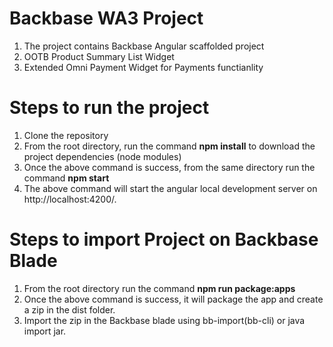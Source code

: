 # Backbase WA3 Project
1.	The project contains Backbase Angular scaffolded project
2.	OOTB Product Summary List Widget
3.	Extended Omni Payment Widget for Payments functianlity

# Steps to run the project
1. Clone the repository
2. From the root directory, run the command **npm install** to download the project dependencies (node modules)
3. Once the above command is success, from the same directory run the command **npm start**
4. The above command will start the angular local development server on http://localhost:4200/.

# Steps to import Project on Backbase Blade 
1. From the root directory run the command **npm run package:apps**
2. Once the above command is success, it will package the app and create a zip in the dist folder.
3. Import the zip in the Backbase blade using bb-import(bb-cli) or java import jar.
